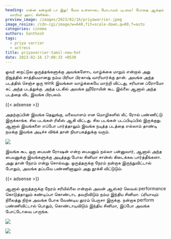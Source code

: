 ```yaml
---
heading: என்ன கன்றாவி டா இது! மேல உள்ளாடை போடாமல் புடவை! போதை ஆக்கும் பிரியா
  வாரியர் ஹாட் கிளிக்ஸ்.
preview_image: /images/2023/02/16/priyawarrier.jpeg
image_resize: /cdn-cgi/image/w=640,fit=scale-down,q=80,f=auto
categories: cinema
authors: Santhosh
tags:
  - priya varrier
  - actress
title: priyavarrier-tamil-new-hot
date: 2023-02-16 17:00:33 +0530
---
```

ஓவர் நைட்டுல ஒருத்தங்களுக்கு அவங்களோட வாழ்க்கை மாறும் என்றால் அது நிஜத்தில் சாத்தியமானது நம்ம பிரியா பிரகாஷ் வாரியார்க்கு தான். அவங்க அந்த படத்தில் செஞ்ச ஒரு wink இவங்கள வாழ்க்கையே மாற்றி விட்டது, சரியான ப்ரோமோ கட் அந்த படத்துக்கு. அந்த படகில் அவங்க ஹீரோயின் கூட இல்லை ஆனால் அந்த படத்தை விட இவங்க பிரபலம். 

{{< adsense >}}

அதற்குப்பின் இவங்க தெலுங்கு, மலையாளம் என மொழிகளில் லீட் ரோல் பண்ணிட்டு இருக்காங்க. சில படங்கள் ரிலீஸ் ஆகி விட்டது. சில படங்கள் படப்பிடிப்பில் இருக்குது. ஆனால் இவங்களை எப்போ பார்த்தாலும் இவங்க நடித்த படத்தை எல்லாம் தாண்டி நமக்கு இவங்க அடிச்ச விங்க் தான் நியாபகத்துக்கு வரும்.



![](/images/2023/02/16/priyavarrier-tamil-new-hot2.jpeg)

இவங்க கூட ஒரு பையன் ரோஷன் என்ற பையனும் நல்லா பன்னுவார், ஆனால் அந்த பையனுக்கு இவங்களுக்கு அடித்தது போல சினிமா சான்ஸ் கிடைக்கல பார்த்தீங்களா. அது தான் நேரம் என்று சொல்வது. ஒருத்தருக்கு நேரம் நன்றாக இருந்துவிட்டால் போதும், அவங்க தப்பவே பண்ணினாலும் அது தூக்கி விட்டுடும்.

{{< adsense >}}

ஆனால் ஒருத்தருக்கு நேரம் சரியில்லை என்றால் அவன் ஆஸ்கர் லெவல் performance கொடுத்தாலும் கண்டிப்பா கொண்டாட தவறிவிடும் நம்ம இந்திய சினிமா. ப்ரியாவும் நிலைத்து நிற்க அவங்க போக வேண்டிய தூரம் பெருசா இருக்கு. நன்றாக perform பண்ணிவிட்டால் பொதும், கொண்டாடிவிடும் இந்திய சினிமா, இப்போ அவங்க போட்டோவை பாருங்க. 

![](/images/2023/02/16/priyavarrier-tamil-new-hot.jpeg)

![](/images/2023/02/16/priyavarrier.jpeg)